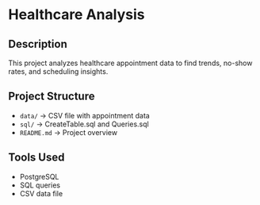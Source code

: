 # Healthcare Analysis

## Description
This project analyzes healthcare appointment data to find trends, no-show rates, and scheduling insights.

## Project Structure
- `data/` → CSV file with appointment data
- `sql/` → CreateTable.sql and Queries.sql
- `README.md` → Project overview

## Tools Used
- PostgreSQL
- SQL queries
- CSV data file
